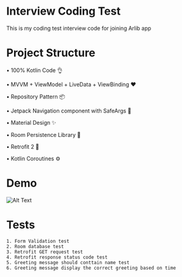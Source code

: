 
# Interview Coding Test

This is my coding test interview code for joining Arlib app


# Project Structure 

• 100% Kotlin Code 👌

• MVVM + ViewModel + LiveData + ViewBinding ❤️

• Repository Pattern 📦

• Jetpack Navigation component with SafeArgs 🚀

• Material Design ✨

• Room Persistence Library 💾

• Retrofit 2 🔗

• Kotlin Coroutines ⚙️












 

  
# Demo

![Alt Text](https://s6.gifyu.com/images/my_project_demo.gif)


  
# Tests

    1. Form Validation test
    2. Room database test
    3. Retrofit GET request test
    4. Retrofit response status code test
    5. Greeting message should conttain name test
    6. Greeting message display the correct greeting based on time

  
